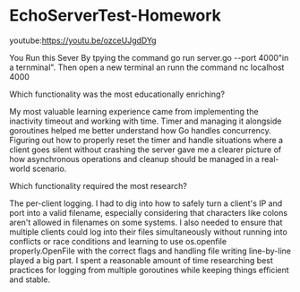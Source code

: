 # EchoServerTest-Homework

youtube:https://youtu.be/ozceUJgdDYg
 
 You Run this Sever By  tpying the command go run server.go --port 4000"in a ternminal".
 Then open a new terminal an runn the command nc localhost 4000


 Which functionality was the most educationally enriching?

My most valuable learning experience came from implementing the inactivity timeout and working with time. Timer and managing it alongside goroutines helped me better understand how Go handles concurrency. Figuring out how to properly reset the timer and handle situations where a client goes silent without crashing the server gave me a clearer picture of how asynchronous operations and cleanup should be managed in a real-world scenario.

Which functionality required the most research?

The per-client logging. I had to dig into how to safely turn a client's IP and port into a valid filename, especially considering that characters like colons aren't allowed in filenames on some systems. I also needed to ensure that multiple clients could log into their files simultaneously without running into conflicts or race conditions and learning to use os.openfile properly.OpenFile with the correct flags and handling file writing line-by-line played a big part. I spent a reasonable amount of time researching best practices for logging from multiple goroutines while keeping things efficient and stable.
